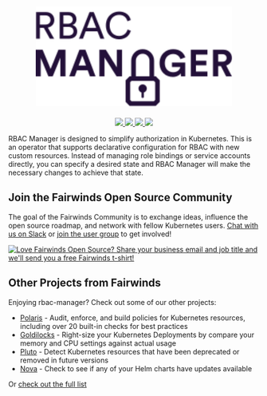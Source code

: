 <div align="center">
    <img src="/img/rbac-manager-logo.svg" height="200" alt="RBAC Manager" style="padding-bottom: 20px" />
    <br>
    <a href="https://join.slack.com/t/fairwindscommunity/shared_invite/zt-e3c6vj4l-3lIH6dvKqzWII5fSSFDi1g">
      <img src="https://img.shields.io/static/v1?label=Slack&message=Join+our+Community&color=4a154b&logo=slack">
    </a>
    <a href="https://github.com/FairwindsOps/rbac-manager/releases">
        <img src="https://img.shields.io/github/v/release/FairwindsOps/rbac-manager">
    </a>
    <a href="https://goreportcard.com/report/github.com/FairwindsOps/rbac-manager">
        <img src="https://goreportcard.com/badge/github.com/FairwindsOps/rbac-manager">
    </a>
    <a href="https://insights.fairwinds.com/gh/FairwindsOps/rbac-manager">
      <img src="https://insights.fairwinds.com/v0/gh/FairwindsOps/polaris/badge.svg">
    </a>
</div>

RBAC Manager is designed to simplify authorization in Kubernetes. This is an operator that supports declarative configuration for RBAC with new custom resources. Instead of managing role bindings or service accounts directly, you can specify a desired state and RBAC Manager will make the necessary changes to achieve that state.

<!-- Begin boilerplate -->
## Join the Fairwinds Open Source Community

The goal of the Fairwinds Community is to exchange ideas, influence the open source roadmap,
and network with fellow Kubernetes users.
[Chat with us on Slack](https://join.slack.com/t/fairwindscommunity/shared_invite/zt-e3c6vj4l-3lIH6dvKqzWII5fSSFDi1g)
or
[join the user group](https://www.fairwinds.com/open-source-software-user-group) to get involved!

<a href="https://www.fairwinds.com/t-shirt-offer?utm_source=rbac-manager&utm_medium=rbac-manager&utm_campaign=rbac-manager-tshirt">
  <img src="https://www.fairwinds.com/hubfs/Doc_Banners/Fairwinds_OSS_User_Group_740x125_v6.png" alt="Love Fairwinds Open Source? Share your business email and job title and we'll send you a free Fairwinds t-shirt!" />
</a>

## Other Projects from Fairwinds

Enjoying rbac-manager? Check out some of our other projects:
* [Polaris](https://github.com/FairwindsOps/Polaris) - Audit, enforce, and build policies for Kubernetes resources, including over 20 built-in checks for best practices
* [Goldilocks](https://github.com/FairwindsOps/Goldilocks) - Right-size your Kubernetes Deployments by compare your memory and CPU settings against actual usage
* [Pluto](https://github.com/FairwindsOps/Pluto) - Detect Kubernetes resources that have been deprecated or removed in future versions
* [Nova](https://github.com/FairwindsOps/Nova) - Check to see if any of your Helm charts have updates available

Or [check out the full list](https://www.fairwinds.com/open-source-software?utm_source=rbac-manager&utm_medium=rbac-manager&utm_campaign=rbac-manager)
